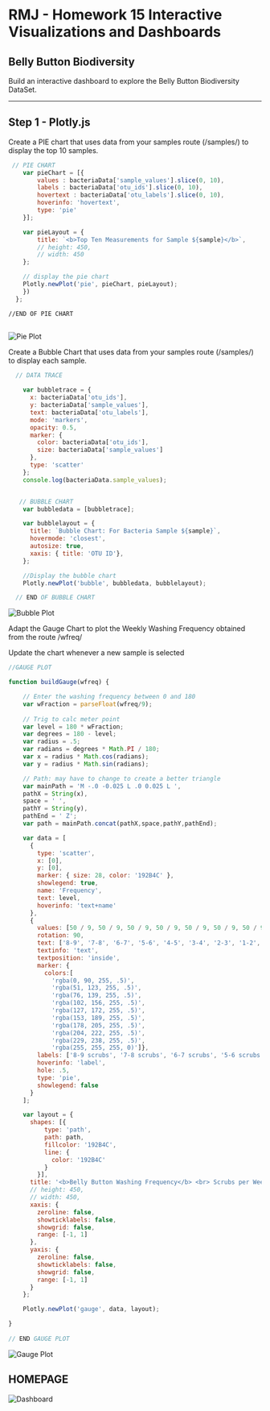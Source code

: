 
# RMJ - Homework 15 Interactive Visualizations and Dashboards

## Belly Button Biodiversity

Build an interactive dashboard to explore the Belly Button Biodiversity DataSet.

[Heroku app with interactive dashboard]: https://herokubelly.herokuapp.com/

-----------------------------------------------------------------------------------------------------------------------
## Step 1 - Plotly.js 

Create a PIE chart that uses data from your samples route (/samples/<sample>) to display the top 10 samples.

```js
 // PIE CHART
    var pieChart = [{
        values : bacteriaData['sample_values'].slice(0, 10),
        labels : bacteriaData['otu_ids'].slice(0, 10),
        hovertext : bacteriaData['otu_labels'].slice(0, 10),
        hoverinfo: 'hovertext',
        type: 'pie'
    }];

    var pieLayout = {
        title: `<b>Top Ten Measurements for Sample ${sample}</b>`,
        // height: 450,
        // width: 450
    };

    // display the pie chart
    Plotly.newPlot('pie', pieChart, pieLayout);
    })
  };

//END OF PIE CHART
    
```


![Pie Plot](static/images/piechart.png)
  
Create a Bubble Chart that uses data from your samples route (/samples/<sample>) to display each sample.

```js
  // DATA TRACE

    var bubbletrace = {
      x: bacteriaData['otu_ids'],
      y: bacteriaData['sample_values'],
      text: bacteriaData['otu_labels'],
      mode: 'markers',
      opacity: 0.5,
      marker: {
        color: bacteriaData['otu_ids'],
        size: bacteriaData['sample_values']
      },
      type: 'scatter'
    };
    console.log(bacteriaData.sample_values);


   // BUBBLE CHART
    var bubbledata = [bubbletrace];

    var bubblelayout = {
      title: `Bubble Chart: For Bacteria Sample ${sample}`,
      hovermode: 'closest',
      autosize: true,
      xaxis: { title: 'OTU ID'},
    };

    //Display the bubble chart
    Plotly.newPlot('bubble', bubbledata, bubblelayout);

  // END OF BUBBLE CHART

```

![Bubble Plot](static/images/bubbleplot.png)

Adapt the Gauge Chart to plot the Weekly Washing Frequency obtained from the route /wfreq/<sample>

Update the chart whenever a new sample is selected

```js
//GAUGE PLOT

function buildGauge(wfreq) {

    // Enter the washing frequency between 0 and 180
    var wFraction = parseFloat(wfreq/9);
    
    // Trig to calc meter point
    var level = 180 * wFraction;
    var degrees = 180 - level;
    var radius = .5;
    var radians = degrees * Math.PI / 180;
    var x = radius * Math.cos(radians);
    var y = radius * Math.sin(radians);

    // Path: may have to change to create a better triangle
    var mainPath = 'M -.0 -0.025 L .0 0.025 L ',
    pathX = String(x),
    space = ' ',
    pathY = String(y),
    pathEnd = ' Z';
    var path = mainPath.concat(pathX,space,pathY,pathEnd);

    var data = [
      {
        type: 'scatter',
        x: [0],
        y: [0],
        marker: { size: 28, color: '192B4C' },
        showlegend: true,
        name: 'Frequency',
        text: level,
        hoverinfo: 'text+name'
      },
      {
        values: [50 / 9, 50 / 9, 50 / 9, 50 / 9, 50 / 9, 50 / 9, 50 / 9, 50 / 9, 50 / 9, 50],
        rotation: 90,
        text: ['8-9', '7-8', '6-7', '5-6', '4-5', '3-4', '2-3', '1-2', '0-1', ''],
        textinfo: 'text',
        textposition: 'inside',
        marker: {
          colors:[
            'rgba(0, 90, 255, .5)',
            'rgba(51, 123, 255, .5)',
            'rgba(76, 139, 255, .5)',
            'rgba(102, 156, 255, .5)', 
            'rgba(127, 172, 255, .5)',
            'rgba(153, 189, 255, .5)', 
            'rgba(178, 205, 255, .5)',
            'rgba(204, 222, 255, .5)', 
            'rgba(229, 238, 255, .5)',
            'rgba(255, 255, 255, 0)']},
        labels: ['8-9 scrubs', '7-8 scrubs', '6-7 scrubs', '5-6 scrubs','4-5 scrubs', '3-4 scrubs', '2-3 scrubs', '1-2 scrubs', '0-1 scrubs', ''],
        hoverinfo: 'label',
        hole: .5,
        type: 'pie',
        showlegend: false
      }
    ];

    var layout = {
      shapes: [{
          type: 'path',
          path: path,
          fillcolor: '192B4C',
          line: {
            color: '192B4C'
          }
        }],
      title: '<b>Belly Button Washing Frequency</b> <br> Scrubs per Week',
      // height: 450,
      // width: 450,
      xaxis: {
        zeroline: false,
        showticklabels: false,
        showgrid: false,
        range: [-1, 1]
      },
      yaxis: {
        zeroline: false,
        showticklabels: false,
        showgrid: false,
        range: [-1, 1]
      }
    };

    Plotly.newPlot('gauge', data, layout);

}
  
// END GAUGE PLOT

```

![Gauge Plot](static/images/gaugeplot.png)



## HOMEPAGE

![Dashboard](static/images/dashboard.png)

